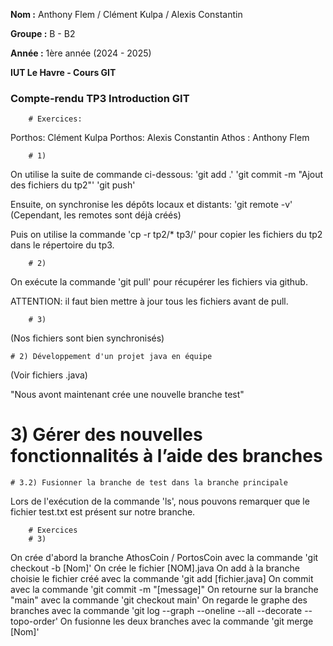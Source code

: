 **Nom :** Anthony Flem / Clément Kulpa / Alexis Constantin

**Groupe :** B - B2

**Année :** 1ère année (2024 - 2025)

**IUT Le Havre - Cours GIT**

### Compte-rendu TP3 Introduction GIT ###
		# Exercices:

Porthos: Clément Kulpa
Porthos: Alexis Constantin
Athos  : Anthony Flem

		# 1) 
On utilise la suite de commande ci-dessous:
'git add .'
'git commit -m "Ajout des fichiers du tp2"'
'git push'

Ensuite, on synchronise les dépôts locaux et distants:
'git remote -v' (Cependant, les remotes sont déjà créés)

Puis on utilise la commande 'cp -r tp2/* tp3/' pour copier les fichiers du tp2 dans le répertoire du tp3.

		# 2)
On exécute la commande 'git pull' pour récupérer les fichiers via github.

ATTENTION: il faut bien mettre à jour tous les fichiers avant de pull.

		# 3)
(Nos fichiers sont bien synchronisés)


	# 2) Développement d'un projet java en équipe
(Voir fichiers .java)


"Nous avont maintenant crée une nouvelle branche test"


# 3) Gérer des nouvelles fonctionnalités à l’aide des branches
	# 3.2) Fusionner la branche de test dans la branche principale
Lors de l'exécution de la commande 'ls', nous pouvons remarquer que le fichier test.txt est présent sur notre branche.

		# Exercices
		# 3)


On crée d'abord la branche AthosCoin / PortosCoin avec la commande 'git checkout -b [Nom]'
On crée le fichier [NOM].java
On add à la branche choisie le fichier créé avec la commande 'git add [fichier.java]
On commit avec la commande 'git commit -m "[message]"
On retourne sur la branche "main" avec la commande 'git checkout main'
On regarde le graphe des branches avec la commande 'git log --graph --oneline --all --decorate --topo-order'
On fusionne les deux branches avec la commande 'git merge [Nom]'


